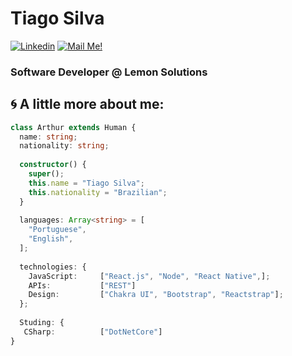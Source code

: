 # Tiago Silva


[![Linkedin](https://img.shields.io/badge/-Connect-blue?style=flat-square&logo=Linkedin&logoColor=white&link=https://www.linkedin.com/in/arthur-andrade-fullstack-dev/)](https://www.linkedin.com/in/tiago-silva-8885811a0/)
[![Mail Me!](https://img.shields.io/badge/-Contact%20Me!-c14438?style=flat-square&logo=Gmail&logoColor=white&link=mailto:arthur.diegoo@hotmail.com)](mailto:tiagosilva0922@gmail.com)

### Software Developer @ Lemon Solutions

## 🌀 A little more about me:

```typescript
class Arthur extends Human {
  name: string;
  nationality: string;
  
  constructor() {
    super();
    this.name = "Tiago Silva";
    this.nationality = "Brazilian";
  }
  
  languages: Array<string> = [
    "Portuguese",
    "English",
  ];
  
  technologies: {
    JavaScript:     ["React.js", "Node", "React Native",];   
    APIs:           ["REST"]
    Design:         ["Chakra UI", "Bootstrap", "Reactstrap"];
  };
  
  Studing: {
   CSharp:          ["DotNetCore"]
}
```

